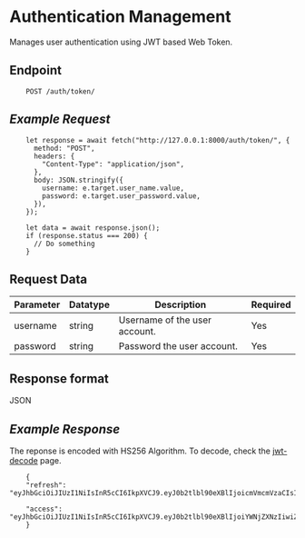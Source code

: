 # Authentication Management

Manages user authentication using JWT based Web Token.

## Endpoint

```
    POST /auth/token/
```

## _Example Request_

```
    let response = await fetch("http://127.0.0.1:8000/auth/token/", {
      method: "POST",
      headers: {
        "Content-Type": "application/json",
      },
      body: JSON.stringify({
        username: e.target.user_name.value,
        password: e.target.user_password.value,
      }),
    });

    let data = await response.json();
    if (response.status === 200) {
      // Do something
    }
```

## Request Data

| Parameter | Datatype | Description                   | Required |
| --------- | -------- | ----------------------------- | -------- |
| username  | string   | Username of the user account. | Yes      |
| password  | string   | Password the user account.    | Yes      |

## Response format

JSON

## _Example Response_

The reponse is encoded with HS256 Algorithm. To decode, check the [jwt-decode](https://www.npmjs.com/package/jwt-decode) page.

```
    {
    "refresh": "eyJhbGciOiJIUzI1NiIsInR5cCI6IkpXVCJ9.eyJ0b2tlbl90eXBlIjoicmVmcmVzaCIsImV4cCI6MTcxMzU2NjY1MCwiaWF0IjoxNzEwOTc0NjUwLCJqdGkiOiJjMjJiZTBlNWIwY2E0OWFjODU2NmRkYWY5NDRiODBmMCIsInVzZXJfaWQiOjEsInVzZXJuYW1lIjoiYWRtaW4iLCJlbWFpbCI6ImFkbWluQGdtYWlsLmNvbSJ9.OMNTFEWPKgvjt9BkeUu4e_uQNqlFO_ZYYRYSC60iR9E",

    "access": "eyJhbGciOiJIUzI1NiIsInR5cCI6IkpXVCJ9.eyJ0b2tlbl90eXBlIjoiYWNjZXNzIiwiZXhwIjoxNzEwOTc2NDUwLCJpYXQiOjE3MTA5NzQ2NTAsImp0aSI6ImU3NzY4ZTkyNWVhZTQxZjI4YzgyNTA1YzdlMTI4ZDY1IiwidXNlcl9pZCI6MSwidXNlcm5hbWUiOiJhZG1pbiIsImVtYWlsIjoiYWRtaW5AZ21haWwuY29tIn0.lGlZuOwLU24DPnYxAHomU0fMIXAz8YFbjeYM8JhrJ2Y"
    }

```
